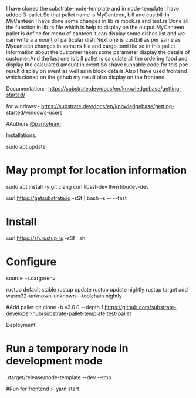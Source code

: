  I have cloned the substrate-node-template and in node-template I have added 3-pallet.So that pallet name is MyCanteen, bill and custbill.In MyCanteen I have done some changes in lib.rs mock.rs and test.rs.Done all the function in lib.rs file which is help to display on the output.MyCanteen pallet is define for menu of canteen it can display some dishes list and we can write a amount of particular dish.Next one is custbill as per same as Mycanteen changes in some rs file and cargo.toml file so in this pallet information about the customer taken some parameter display the details of customer.And the last one is bill pallet is calculate all the ordering food and display the calculated amount in event.So I have runnable code for this poc result display on event as well as in block details.Also I have used frontend which cloned on the github my result also display on the frontend.

Documentation:-
https://substrate.dev/docs/en/knowledgebase/getting-started/

for windows:-
https://substrate.dev/docs/en/knowledgebase/getting-started/windows-users

#Authors
[@parityteam](https://substrate.dev/docs/en/tutorials/create-your-first-substrate-chain/)


Installations:

sudo apt update
# May prompt for location information
sudo apt install -y git clang curl libssl-dev llvm libudev-dev

curl https://getsubstrate.io -sSf | bash -s -- --fast

# Install
curl https://sh.rustup.rs -sSf | sh
# Configure
source ~/.cargo/env

rustup default stable
rustup update
rustup update nightly
rustup target add wasm32-unknown-unknown --toolchain nightly

#Add pallet
git clone -b v3.0.0 --depth 1 https://github.com/substrate-developer-hub/substrate-pallet-template test-pallet

Deployment
# Run a temporary node in development mode
./target/release/node-template --dev --tmp

#Run for frontend :-
yarn start






